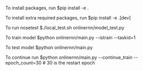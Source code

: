 To install packages, run $pip install -e .

To install extra required packages, run $pip install -e .[dev]

To run nosetest $./local_test.sh onlinernn/model_test.py

To train model $python onlinernn/main.py --istrain --taskid=1

To test model $python onlinernn/main.py  

To continue run $python onlinernn/main.py --continue_train --epoch_count=30  # 30 is the restart epoch 

